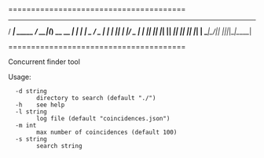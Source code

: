 =======================================
   ____         ___  _             _
  / ___| _____ / __|(_) __  __ ___| |
 | |  _ /  _  \| |_ | ||  \| |/  _  | 
 | |_| || |_| ||  _|| ||     || |_| |
  \____|\_____/|_|  |_||_|\__|\_____|

=======================================

Concurrent finder tool

Usage:

```
  -d string
        directory to search (default "./")
  -h    see help
  -l string
        log file (default "coincidences.json")
  -m int
        max number of coincidences (default 100)
  -s string
        search string
```